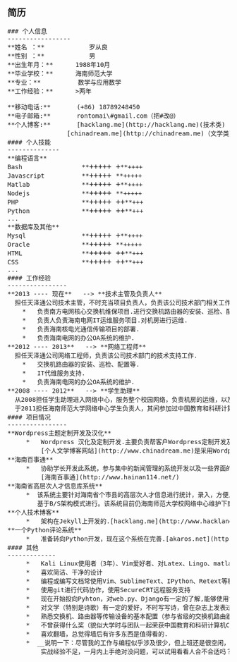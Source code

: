 ## 简历 
<pre>
### 个人信息
-----------------
**姓名 ：** 			罗从良
**性别 ：**			男
**出生年月：**      1988年10月
**毕业学校：**      海南师范大学
**专业：**          数学与应用数学
**工作经验：**      >两年
	
**移动电话:**       (+86) 18789248450
**电子邮箱:**       rontomai\#gmail.com（把#改@）
**个人博客:**       [hacklang.me](http://hacklang.me)(技术类) 
                [chinadream.me](http://chinadream.me)（文学类）
#### 个人技能
--------------
**编程语言**
Bash				**<big>+++++ +</big>**++++ 
Javascript			**<big>+++++ </big>**+++++ 
Matlab				**<big>+++++ +</big>**++++
Nodejs				**<big>+++++ </big>**+++++
PHP					**<big>+++++ ++</big>**+++ 
Python				**<big>+++++ ++</big>**+++
...
**数据库及其他**
Mysql				**<big>+++++ +</big>**++++ 
Oracle				**<big>+++++ </big>**+++++ 
HTML				**<big>+++++ ++</big>**+++
CSS					**<big>+++++ ++</big>**+++
...
#### 工作经验
----------------
**2013 ---- 现在**   --> **技术主管及负责人**     
  担任天泽通公司技术主管，不时充当项目负责人，负责该公司技术部门相关工作.
    *   负责南方电网核心交换机维保项目.进行交换机路由器的安装、巡检、配置等.
    *   负责人负责海南电网IT运维服务项目.对机房进行运维.
    *   负责海南核电光通信传输项目的部署.
    *   负责海南电网的办公OA系统的维护.
**2012 ---- 2013**   --> **网络工程师**     
  担任天泽通公司网络工程师，负责该公司技术部门的技术支持工作.
    *   交换机路由器的安装、巡检、配置等.
    *   IT代维服务支持.
    *   负责海南电网的办公OA系统的维护.
**2008 ---- 2012**   --> **学生助理**     
  从2008担任学生助理进入网络中心，服务整个校园网络，负责机房的运维，以及学校网站的维护等.
  于2011担任海南师范大学网络中心学生负责人，其间参加过中国教育和科研计算机CRENET研讨会.
#### 项目情况
----------------
**Wordpress主题定制开发及汉化**
     *   Wordpress 汉化及定制开发.主要负责帮客户Wordpress定制开发及汉化,同时兼做网站.一般采用php进行.
         [个人文学博客网站](http://www.chinadream.me)是采用Wordpress的.
**海南百事通**
     *   协助学长开发此系统，参与集中的新闻管理的系统开发以及一些界面的开发工作，采用PHP进行.
         [海南百事通](http://www.hainan114.net/)
**海南省高层次人才信息库系统**
     *  该系统主要针对海南省个市县的高层次人才信息进行统计，录入，方便人员查询。采用PHP编写的。
        基于B/S架构模式进行。该系统目前仍海南师范大学校网络中心维护下商用。
**个人技术博客**
     *   架构在Jekyll上开发的.[hacklang.me](http://www.hacklang.me)
**一个Python评论系统**
     *   准备转向Python开发，现在这个系统在完善.[akaros.net](http://www.akaros.net)           
#### 其他
-------------
     *   Kali Linux使用者（3年）、Vim爱好者、对Latex、Lingo、matlab等比较喜欢，准备着Latex编书
     *   喜欢简洁、干净的设计
     *   编程或编写文档常使用Vim、SublimeText、IPython、Retext等程序
     *   使用git进行代码协作，使用SecureCRT远程服务支持
     *   现在开始投向Pyhton，对web.py、Django有一定的了解,能够使用flask进行基本的网站开发.
     *   对文学（特别是诗歌）有一定的爱好，不时写写诗，曾在杂志上发表过诗篇
     *   熟悉交换机、路由器等传输设备的基本配置（参与省级的交换机路由器部署），服务过机房IT运维
     *   不曾获得什么奖（貌似大学时与团队一起荣获中国教育和科研计算机CRENET管理委员会“突出贡献奖”）
     *   喜欢翻墙，总觉得墙后有许多东西是值得看的.
     *  __说明一下：尽管我的工作与编程似乎涉及很少，但上班还是很空闲，常用来学习编程，可能
         实战经验不足，一月内上手绝对没问题，可以试用看看人合不合适吗？__（越发喜欢编程了）
